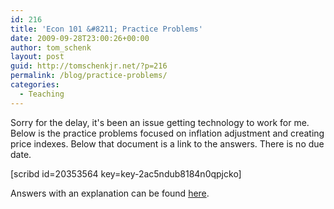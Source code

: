 ```yaml
---
id: 216
title: 'Econ 101 &#8211; Practice Problems'
date: 2009-09-28T23:00:26+00:00
author: tom_schenk
layout: post
guid: http://tomschenkjr.net/?p=216
permalink: /blog/practice-problems/
categories:
  - Teaching
---
```

Sorry for the delay, it's been an issue getting technology to work for me. Below is the practice problems focused on inflation adjustment and creating price indexes. Below that document is a link to the answers. There is no due date.

[scribd id=20353564 key=key-2ac5ndub8184n0qpjcko]

Answers with an explanation can be found <a href="http://www.livescribe.com/cgi-bin/WebObjects/LDApp.woa/wa/MLSOverviewPage?sid=gTk88Jz9fjtD" target="_blank">here</a>.